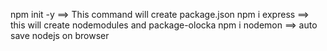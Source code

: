 npm init -y ==> This command will create package.json
npm i express  ==> this will create nodemodules and package-olocka
npm i nodemon ==> auto save nodejs on browser